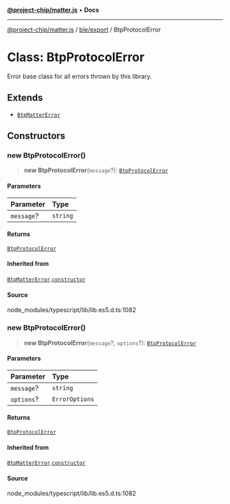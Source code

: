 [**@project-chip/matter.js**](../../../README.md) • **Docs**

***

[@project-chip/matter.js](../../../modules.md) / [ble/export](../README.md) / BtpProtocolError

# Class: BtpProtocolError

Error base class for all errors thrown by this library.

## Extends

- [`BtpMatterError`](BtpMatterError.md)

## Constructors

### new BtpProtocolError()

> **new BtpProtocolError**(`message`?): [`BtpProtocolError`](BtpProtocolError.md)

#### Parameters

| Parameter | Type |
| :------ | :------ |
| `message`? | `string` |

#### Returns

[`BtpProtocolError`](BtpProtocolError.md)

#### Inherited from

[`BtpMatterError`](BtpMatterError.md).[`constructor`](BtpMatterError.md#constructors)

#### Source

node\_modules/typescript/lib/lib.es5.d.ts:1082

### new BtpProtocolError()

> **new BtpProtocolError**(`message`?, `options`?): [`BtpProtocolError`](BtpProtocolError.md)

#### Parameters

| Parameter | Type |
| :------ | :------ |
| `message`? | `string` |
| `options`? | `ErrorOptions` |

#### Returns

[`BtpProtocolError`](BtpProtocolError.md)

#### Inherited from

[`BtpMatterError`](BtpMatterError.md).[`constructor`](BtpMatterError.md#constructors)

#### Source

node\_modules/typescript/lib/lib.es5.d.ts:1082
